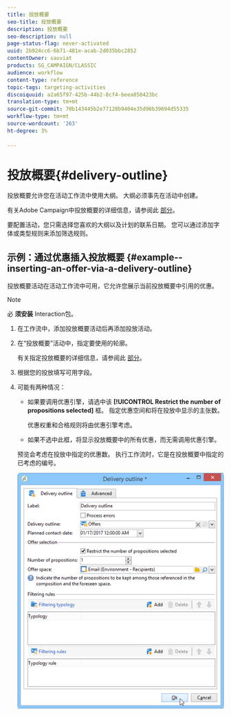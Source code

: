 ```yaml
---
title: 投放概要
seo-title: 投放概要
description: 投放概要
seo-description: null
page-status-flag: never-activated
uuid: 2b924cc6-6b71-481e-acab-2d035bbc2852
contentOwner: sauviat
products: SG_CAMPAIGN/CLASSIC
audience: workflow
content-type: reference
topic-tags: targeting-activities
discoiquuid: a2a65f97-425b-44b2-8cf4-beea850423bc
translation-type: tm+mt
source-git-commit: 70b143445b2e77128b9404e35d96b39694d55335
workflow-type: tm+mt
source-wordcount: '263'
ht-degree: 3%

---
```



# 投放概要{#delivery-outline}

投放概要允许您在活动工作流中使用大纲。 大纲必须事先在活动中创建。

有关Adobe Campaign中投放概要的详细信息，请参阅此 [部分](../../campaign/using/marketing-campaign-deliveries.md#associating-and-structuring-resources-linked-via-a-delivery-outline)。

要配置活动，您只需选择您喜欢的大纲以及计划的联系日期。 您可以通过添加字体或类型规则来添加筛选规则。

## 示例：通过优惠插入投放概要 {#example--inserting-an-offer-via-a-delivery-outline}

投放概要活动在活动工作流中可用，它允许您展示当前投放概要中引用的优惠。

>[!NOTE]
>
>必 **须安装** Interaction包。

1. 在工作流中，添加投放概要活动后再添加投放活动。
1. 在“投放概要”活动中，指定要使用的轮廓。

   有关指定投放概要的详细信息，请参阅此 [部分](../../campaign/using/marketing-campaign-deliveries.md#associating-and-structuring-resources-linked-via-a-delivery-outline)。

1. 根据您的投放填写可用字段。
1. 可能有两种情况：

   * 如果要调用优惠引擎，请选中该 **[!UICONTROL Restrict the number of propositions selected]** 框。 指定优惠空间和将在投放中显示的主张数。

      优惠权重和合格规则将由优惠引擎考虑。

   * 如果不选中此框，将显示投放概要中的所有优惠，而无需调用优惠引擎。

   预览会考虑在投放中指定的优惠数。 执行工作流时，它是在投放概要中指定的已考虑的编号。

   ![](assets/int_compo_offre_wf1.png)

